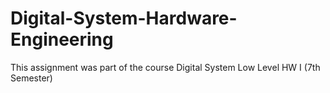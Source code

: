 # Digital-System-Hardware-Engineering
This assignment was part of the course Digital System Low Level HW I (7th Semester)

